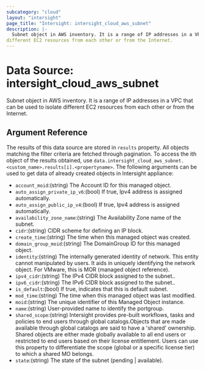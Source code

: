 ```yaml
---
subcategory: "cloud"
layout: "intersight"
page_title: "Intersight: intersight_cloud_aws_subnet"
description: |-
  Subnet object in AWS inventory. It is a range of IP addresses in a VPC that can be used to isolate
different EC2 resources from each other or from the Internet.
---
```


# Data Source: intersight_cloud_aws_subnet
Subnet object in AWS inventory. It is a range of IP addresses in a VPC that can be used to isolate
different EC2 resources from each other or from the Internet.
## Argument Reference
The results of this data source are stored in `results` property.
All objects matching the filter criteria are fetched through pagination.
To access the ith object of the results obtained, use `data.intersight_cloud_aws_subnet.<custom_name>.results[i].<propertyname>`.
The following arguments can be used to get data of already created objects in Intersight appliance:
* `account_moid`:(string) The Account ID for this managed object. 
* `auto_assign_private_ip_v6`:(bool) If true, Ipv4 address is assigned automatically. 
* `auto_assign_public_ip_v4`:(bool) If true, Ipv4 address is assigned automatically. 
* `availability_zone_name`:(string) The Availability Zone name of the subnet. 
* `cidr`:(string) CIDR scheme for defining an IP block. 
* `create_time`:(string) The time when this managed object was created. 
* `domain_group_moid`:(string) The DomainGroup ID for this managed object. 
* `identity`:(string) The internally generated identity of network. This entity cannot manipulated by users. It aids in uniquely identifying the network object. For VMware, this is MOR (managed object reference). 
* `ipv4_cidr`:(string) The IPv4 CIDR block assigned to the subnet.. 
* `ipv6_cidr`:(string) The IPv6 CIDR block assigned to the subnet.. 
* `is_default`:(bool) If true, indicates that this is default subnet. 
* `mod_time`:(string) The time when this managed object was last modified. 
* `moid`:(string) The unique identifier of this Managed Object instance. 
* `name`:(string) User-provided name to identify the portgroup. 
* `shared_scope`:(string) Intersight provides pre-built workflows, tasks and policies to end users through global catalogs.Objects that are made available through global catalogs are said to have a 'shared' ownership. Shared objects are either made globally available to all end users or restricted to end users based on their license entitlement. Users can use this property to differentiate the scope (global or a specific license tier) to which a shared MO belongs. 
* `state`:(string) The state of the subnet (pending | available). 
 
